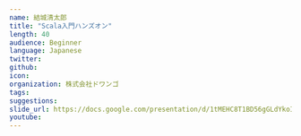 ```yaml
---
name: 結城清太郎
title: "Scala入門ハンズオン"
length: 40
audience: Beginner
language: Japanese
twitter:
github:
icon:
organization: 株式会社ドワンゴ
tags:
suggestions:
slide_url: https://docs.google.com/presentation/d/1tMEHC8T1BD56gGLdYkoIuJPXnNAMpBBs2-5t9Jhhv1U/edit#slide=id.p
youtube: 
---
```

